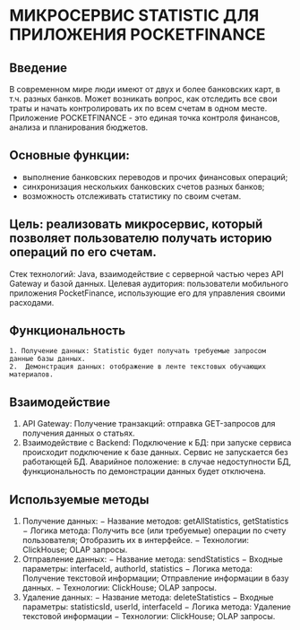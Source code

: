 # МИКРОСЕРВИС STATISTIC ДЛЯ ПРИЛОЖЕНИЯ POCKETFINANCE
## Введение
В современном мире люди имеют от двух и более банковских карт, в т.ч. разных банков. Может возникать вопрос, как отследить все свои траты и начать контролировать их по всем счетам в одном месте.
Приложение POCKETFINANCE - это единая точка контроля финансов, анализа и планирования бюджетов.	
## Основные функции:
- выполнение банковских переводов и прочих финансовых операций;
- синхронизация нескольких банковских счетов разных банков;
- возможность отслеживать статистику по своим счетам.
## Цель: реализовать микросервис, который позволяет пользователю получать историю операций по его счетам.
Стек технологий: Java, взаимодействие с серверной частью через API Gateway и базой данных.
Целевая аудитория: пользователи мобильного приложения PocketFinance, использующие его для управления своими расходами.
## Функциональность
	1. Получение данных: Statistic будет получать требуемые запросом данные базы данных.
	2.  Демонстрация данных: отображение в ленте текстовых обучающих материалов.
## Взаимодействие
1. API Gateway: Получение транзакций: отправка GET-запросов для получения данных о статьях.
2. Взаимодействие с Backend:
Подключение к БД: при запуске сервиса происходит подключение к базе данных. Сервис не запускается без работающей БД.
Аварийное положение: в случае недоступности БД, функциональность по демонстрации данных будет отключена.
## Используемые методы
1. Получение данных:
	− Название методов: getAllStatistics, getStatistics
	− Логика метода:
Получить все (или требуемые) операции по счету пользователя;
Отобразить их в интерфейсе.
	− Технологии:
ClickHouse;
OLAP запросы.
2. Отправление данных:
	− Название метода: sendStatistics
	− Входные параметры: interfaceId, authorId, statistics
	− Логика метода:
Получение текстовой информации;
Отправление информации в базу данных.
	− Технологии:
ClickHouse;
OLAP запросы.
3. Удаление данных:
	− Название метода: deleteStatistics
	− Входные параметры: statisticsId, userId, interfaceId
	− Логика метода:
Удаление текстовой информации
	− Технологии:
ClickHouse;
OLAP запросы.

